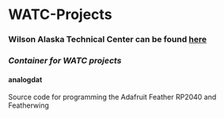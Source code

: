 
# WATC-Projects  

### Wilson Alaska Technical Center can be found [here](https://watc.alaska.edu/)  

### *Container for **WATC** projects*

#### analogdat  
Source code for programming the Adafruit Feather RP2040 and Featherwing

